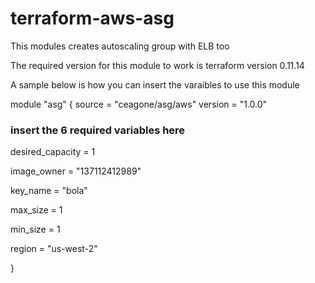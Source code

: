# terraform-aws-asg

This modules creates autoscaling group with ELB too

The required version for this module to work is terraform version 0.11.14

A sample below is how you can insert the varaibles to use this module

module "asg" {
  source  = "ceagone/asg/aws"
  version = "1.0.0"
  ### insert the 6 required variables here
  desired_capacity = 1
  
  image_owner = "137112412989"
  
  key_name = "bola"
  
  max_size = 1
  
  min_size = 1
  
  region = "us-west-2"
 
}
